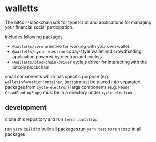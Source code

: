# walletts

The bitcoin-blockchain sdk for typescript and applications for managing your financial social participation.

includes following packages

* `@walletts/core` primitive for working with your own wallet.
* `@walletts/cycle-electron` copay-style wallet and crowdfunding application powered by electron and cyclejs
* `@walletts/blockchain-driver` cyclejs driver for interacting with the bitcoin blockchain

small components which has specific purpose (e.g. `walletInformationContainer`, `Button` must be placed into separated packages from `cycle-electron`)
large components (e.g. `Header` `CrowdFundingPage`) must be in a directory under `cycle-electron`

## development

clone this repository and run
`lerna bootstrap`

run `yarn build` to build all packages
run `yarn test` ro run tests in all packages
